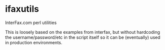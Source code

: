 # ifaxutils
InterFax.com perl utilities


This is loosely based on the examples from interfax, but without hardcoding
the username/password/etc in the script itself so it can be (eventually)
used in production environments.
